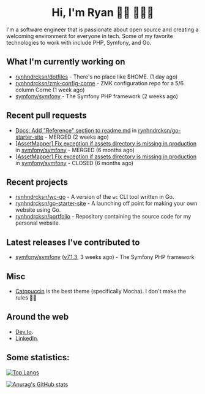 <div align="center">
  <h1>Hi, I'm Ryan 👋🏻 👨🏻‍💻</h1>
</div>

I'm a software engineer that is passionate about open source and creating a welcoming environment for everyone in tech.
Some of my favorite technologies to work with include PHP, Symfony, and Go.

## What I'm currently working on

- [rynhndrcksn/dotfiles](https://github.com/rynhndrcksn/dotfiles) - There&#39;s no place like $HOME. (1 day ago)
- [rynhndrcksn/zmk-config-corne](https://github.com/rynhndrcksn/zmk-config-corne) - ZMK configuration repo for a 5/6 column Corne (1 week ago)
- [symfony/symfony](https://github.com/symfony/symfony) - The Symfony PHP framework (2 weeks ago)

## Recent pull requests

- [Docs: Add &#34;Reference&#34; section to readme.md](https://github.com/rynhndrcksn/go-starter-site/pull/2) in [rynhndrcksn/go-starter-site](https://github.com/rynhndrcksn/go-starter-site) - MERGED (2 weeks ago)
- [ [AssetMapper] Fix exception if assets directory is missing in production](https://github.com/symfony/symfony/pull/53701) in [symfony/symfony](https://github.com/symfony/symfony) - MERGED (6 months ago)
- [[AssetMapper] Fix exception if assets directory is missing in production](https://github.com/symfony/symfony/pull/53677) in [symfony/symfony](https://github.com/symfony/symfony) - CLOSED (6 months ago)

## Recent projects

- [rynhndrcksn/wc-go](https://github.com/rynhndrcksn/wc-go) - A version of the `wc` CLI tool written in Go.
- [rynhndrcksn/go-starter-site](https://github.com/rynhndrcksn/go-starter-site) - A launching off point for making your own website using Go.
- [rynhndrcksn/portfolio](https://github.com/rynhndrcksn/portfolio) - Repository containing the source code for my personal website.

## Latest releases I've contributed to

- [symfony/symfony](https://github.com/symfony/symfony) ([v7.1.3](https://github.com/symfony/symfony/releases/tag/v7.1.3), 3 weeks ago) - The Symfony PHP framework

## Misc
- [Catppuccin](https://github.com/catppuccin/catppuccin) is the best theme (specifically Mocha). I don't make the rules 🤷‍♂️

## Around the web
- [Dev.to](https://dev.to/rynhndrcksn).
- [LinkedIn](https://www.linkedin.com/in/rynhndrcksn/).

## Some statistics:
[![Top Langs](https://github-readme-stats.vercel.app/api/top-langs/?username=rynhndrcksn&layout=compact&theme=github_dark)](https://github.com/anuraghazra/github-readme-stats)

[![Anurag's GitHub stats](https://github-readme-stats.vercel.app/api?username=rynhndrcksn&count_private=true&show_icons=true&theme=github_dark)](https://github.com/anuraghazra/github-readme-stats)

